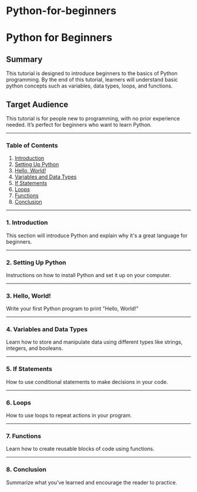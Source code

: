 # Python-for-beginners
# Python for Beginners

## Summary
This tutorial is designed to introduce beginners to the basics of Python programming. By the end of this tutorial, learners will understand basic python concepts such as variables, data types, loops, and functions.

## Target Audience
This tutorial is for people new to programming, with no prior experience needed. It’s perfect for beginners who want to learn Python.

---

### Table of Contents

1. [Introduction](#introduction)
2. [Setting Up Python](#setting-up-python)
3. [Hello, World!](#hello-world)
4. [Variables and Data Types](#variables-and-data-types)
5. [If Statements](#control-flow-if-statements)
6. [Loops](#loops)
7. [Functions](#functions)
8. [Conclusion](#conclusion)

---

### 1. Introduction
This section will introduce Python and explain why it's a great language for beginners.

---

### 2. Setting Up Python
Instructions on how to install Python and set it up on your computer.

---

### 3. Hello, World!
Write your first Python program to print "Hello, World!"

---

### 4. Variables and Data Types
Learn how to store and manipulate data using different types like strings, integers, and booleans.

---

### 5. If Statements
How to use conditional statements to make decisions in your code.

---

### 6. Loops
How to use loops to repeat actions in your program.

---

### 7. Functions
Learn how to create reusable blocks of code using functions.

---

### 8. Conclusion
Summarize what you’ve learned and encourage the reader to practice.

